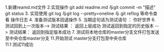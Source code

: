 1.新建reamd.md文件
2.实现操作  git add readme.md 与git commit -m "描述"  git status
3. 实现使用  git log 与git log --pretty=oneline 与 git reflog 等命令查看 操作日志
4. 准备测试版本回退操作
5. 当期这句话为测试语句 ： 你好世界
6. 测试回到上一次版本--> 测试结果  ： 返回上层成功 测试返回到指定的历史版本 --> 测试结果：  返回到指定版本成功
7. 测试将本地仓库的master分支文件打包发送至中央仓库master分支
11.开始测试 master分支打包至中央仓库    
11.1 测试11成功